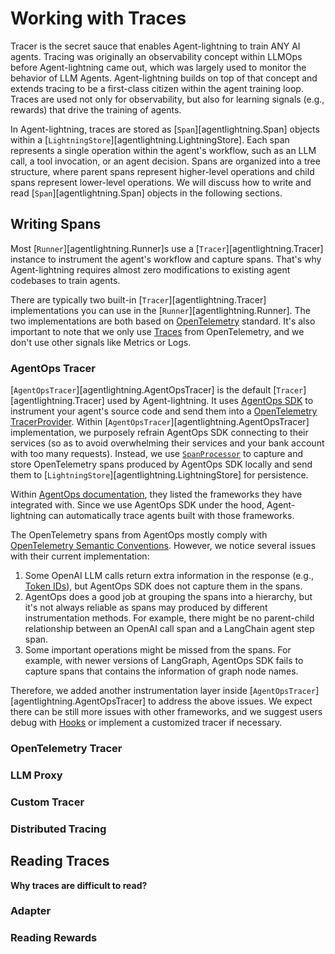 # Working with Traces

Tracer is the secret sauce that enables Agent-lightning to train ANY AI agents. Tracing was originally an observability concept within LLMOps before Agent-lightning came out, which was largely used to monitor the behavior of LLM Agents. Agent-lightning builds on top of that concept and extends tracing to be a first-class citizen within the agent training loop. Traces are used not only for observability, but also for learning signals (e.g., rewards) that drive the training of agents.

In Agent-lightning, traces are stored as [`Span`][agentlightning.Span] objects within a [`LightningStore`][agentlightning.LightningStore]. Each span represents a single operation within the agent's workflow, such as an LLM call, a tool invocation, or an agent decision. Spans are organized into a tree structure, where parent spans represent higher-level operations and child spans represent lower-level operations. We will discuss how to write and read [`Span`][agentlightning.Span] objects in the following sections.

## Writing Spans

Most [`Runner`][agentlightning.Runner]s use a [`Tracer`][agentlightning.Tracer] instance to instrument the agent's workflow and capture spans. That's why Agent-lightning requires almost zero modifications to existing agent codebases to train agents.

There are typically two built-in [`Tracer`][agentlightning.Tracer] implementations you can use in the [`Runner`][agentlightning.Runner]. The two implementations are both based on [OpenTelemetry](https://opentelemetry.io/) standard. It's also important to note that we only use [Traces](https://opentelemetry.io/docs/concepts/signals/traces/) from OpenTelemetry, and we don't use other signals like Metrics or Logs.

### AgentOps Tracer

[`AgentOpsTracer`][agentlightning.AgentOpsTracer] is the default [`Tracer`][agentlightning.Tracer] used by Agent-lightning. It uses [AgentOps SDK](https://www.agentops.ai/) to instrument your agent's source code and send them into a [OpenTelemetry TracerProvider](https://opentelemetry.io/docs/specs/otel/trace/api/). Within [`AgentOpsTracer`][agentlightning.AgentOpsTracer] implementation, we purposely refrain AgentOps SDK connecting to their services (so as to avoid overwhelming their services and your bank account with too many requests). Instead, we use [`SpanProcessor`](https://opentelemetry-python.readthedocs.io/en/latest/sdk/trace.html) to capture and store OpenTelemetry spans produced by AgentOps SDK locally and send them to [`LightningStore`][agentlightning.LightningStore] for persistence.

Within [AgentOps documentation](https://docs.agentops.ai/v2/introduction), they listed the frameworks they have integrated with. Since we use AgentOps SDK under the hood, Agent-lightning can automatically trace agents built with those frameworks.

The OpenTelemetry spans from AgentOps mostly comply with [OpenTelemetry Semantic Conventions](https://opentelemetry.io/docs/concepts/semantic-conventions/). However, we notice several issues with their current implementation:

1. Some OpenAI LLM calls return extra information in the response (e.g., [Token IDs](../deep-dive/serving-llm.md)), but AgentOps SDK does not capture them in the spans.
2. AgentOps does a good job at grouping the spans into a hierarchy, but it's not always reliable as spans may produced by different instrumentation methods. For example, there might be no parent-child relationship between an OpenAI call span and a LangChain agent step span.
3. Some important operations might be missed from the spans. For example, with newer versions of LangGraph, AgentOps SDK fails to capture spans that contains the information of graph node names.

Therefore, we added another instrumentation layer inside [`AgentOpsTracer`][agentlightning.AgentOpsTracer] to address the above issues. We expect there can be still more issues with other frameworks, and we suggest users debug with [Hooks](./debug.md) or implement a customized tracer if necessary.

### OpenTelemetry Tracer

### LLM Proxy

### Custom Tracer

### Distributed Tracing

## Reading Traces

**Why traces are difficult to read?**

### Adapter

### Reading Rewards
